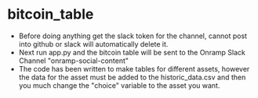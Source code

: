 # bitcoin_table

- Before doing anything get the slack token for the channel, cannot post into github or slack will automatically delete it. 
- Next run app.py and the bitcoin table will be sent to the Onramp Slack Channel "onramp-social-content" 
- The code has been written to make tables for different assets, however the data for the asset must be added to the historic_data.csv and then you much change the "choice" variable to the asset you want. 
